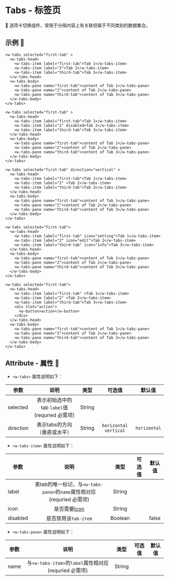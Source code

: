 # Tabs - 标签页

:beginner: 选项卡切换组件，常用于分隔内容上有关联但属于不同类别的数据集合。

  ## 示例 :chestnut:

  <ClientOnly>
  <tabs-demo-1></tabs-demo-1>
  </ClientOnly>

```vue
<w-tabs selected="first-tab" >
  <w-tabs-head>
    <w-tabs-item label="first-tab">Tab 1</w-tabs-item>
    <w-tabs-item label="2">Tab 2</w-tabs-item>
    <w-tabs-item label="third-tab">Tab 3</w-tabs-item>
  </w-tabs-head>
  <w-tabs-body>
    <w-tabs-pane name="first-tab">content of Tab 1</w-tabs-pane>
    <w-tabs-pane name="2">content of Tab 2</w-tabs-pane>
    <w-tabs-pane name="third-tab">content of Tab 3</w-tabs-pane>
  </w-tabs-body>
</w-tabs>
```

  <ClientOnly>
  <tabs-demo-2></tabs-demo-2>
  </ClientOnly>

```vue{4}
<w-tabs selected="first-tab" >
  <w-tabs-head>
    <w-tabs-item label="first-tab">Tab 1</w-tabs-item>
    <w-tabs-item label="2" disabled>Tab 2</w-tabs-item>
    <w-tabs-item label="third-tab">Tab 3</w-tabs-item>
  </w-tabs-head>
  <w-tabs-body>
    <w-tabs-pane name="first-tab">content of Tab 1</w-tabs-pane>
    <w-tabs-pane name="2">content of Tab 2</w-tabs-pane>
    <w-tabs-pane name="third-tab">content of Tab 3</w-tabs-pane>
  </w-tabs-body>
</w-tabs>
```

  <ClientOnly>
  <tabs-demo-3></tabs-demo-3>
  </ClientOnly>

```vue{1}
<w-tabs selected="first-tab" direction="vertical" >
  <w-tabs-head>
    <w-tabs-item label="first-tab">Tab 1</w-tabs-item>
    <w-tabs-item label="2" >Tab 2</w-tabs-item>
    <w-tabs-item label="third-tab">Tab 3</w-tabs-item>
  </w-tabs-head>
  <w-tabs-body>
    <w-tabs-pane name="first-tab">content of Tab 1</w-tabs-pane>
    <w-tabs-pane name="2">content of Tab 2</w-tabs-pane>
    <w-tabs-pane name="third-tab">content of Tab 3</w-tabs-pane>
  </w-tabs-body>
</w-tabs>
```

  <ClientOnly>
  <tabs-demo-4></tabs-demo-4>
  </ClientOnly>

```vue{3,4,5}
<w-tabs selected="first-tab">
  <w-tabs-head>
    <w-tabs-item label="first-tab" icon="setting">Tab 1</w-tabs-item>
    <w-tabs-item label="2" icon="edit">Tab 2</w-tabs-item>
    <w-tabs-item label="third-tab" icon="info">Tab 3</w-tabs-item>
  </w-tabs-head>
  <w-tabs-body>
    <w-tabs-pane name="first-tab">content of Tab 1</w-tabs-pane>
    <w-tabs-pane name="2">content of Tab 2</w-tabs-pane>
    <w-tabs-pane name="third-tab">content of Tab 3</w-tabs-pane>
  </w-tabs-body>
</w-tabs>
```

  <ClientOnly>
  <tabs-demo-5></tabs-demo-5>
  </ClientOnly>

```vue{6,7,8}
<w-tabs selected="first-tab">
  <w-tabs-head>
    <w-tabs-item label="first-tab" >Tab 1</w-tabs-item>
    <w-tabs-item label="2" >Tab 2</w-tabs-item>
    <w-tabs-item label="third-tab">Tab 3</w-tabs-item>
    <div slot="action">
      <w-button>action</w-button>
    </div>
  </w-tabs-head>
  <w-tabs-body>
    <w-tabs-pane name="first-tab">content of Tab 1</w-tabs-pane>
    <w-tabs-pane name="2">content of Tab 2</w-tabs-pane>
    <w-tabs-pane name="third-tab">content of Tab 3</w-tabs-pane>
  </w-tabs-body>
</w-tabs>
```


  ## Attribute - 属性 :stars:

  - `<w-tabs>` 属性说明如下：

  | 参数 | 说明 | 类型 | 可选值 | 默认值 |
  | ---- |:----:|:----:|:----:|:----:|
  | selected | 表示初始选中的tab `label`值(requried 必需项)| String |  |  |
  | direction | 表示tabs的方向（垂直或水平）| String |`horizontal` `vertical` | `horizontal` |

  - `<w-tabs-item>` 属性说明如下：

  | 参数 | 说明 | 类型 | 可选值 | 默认值 |
  | ---- |:----:|:----:|:----:|:----:|
  | label | 表tab的唯一标记，与`<w-tabs-pane>`的`name`属性相对应(requried 必需项)| String |  |  |
  | icon | 是否需要[Icon](./button.html#可选图标)| String | |  |
  | disabled | 是否禁用该`tab-item`| Boolean | |false |

  - `<w-tabs-pane>` 属性说明如下：

  | 参数 | 说明 | 类型 | 可选值 | 默认值 |
  | ---- |:----:|:----:|:----:|:----:|
  | name | 与`<w-tabs-item>`的`label`属性相对应(requried 必需项)| String |  |  |
 